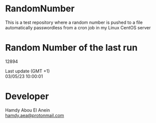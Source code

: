 # RandomNumber    
This is a test repository where a random number is pushed to a file automatically passwordless from a cron job in my Linux CentOS server    
# Random Number of the last run   
12894
      
Last update (GMT +1)    
03/05/23 10:00:01
# Developer    
Hamdy Abou El Anein   
hamdy.aea@protonmail.com

